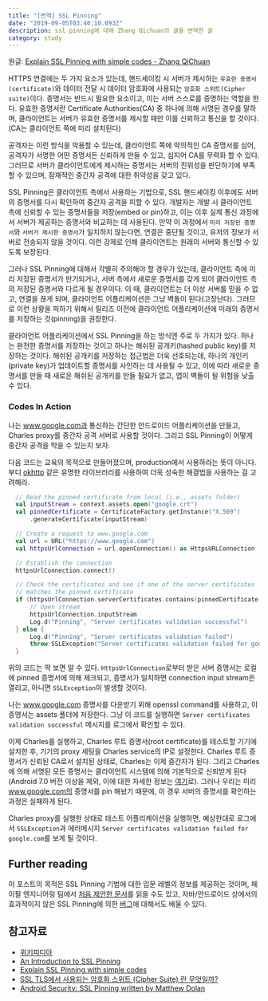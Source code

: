 ```yaml
---
title: "[번역] SSL Pinning"
date: "2019-09-05T03:40:10.093Z"
description: ssl pinning에 대해 Zhang Qichuan의 글을 번역한 글
category: study
---
```


원글: [Explain SSL Pinning with simple codes - Zhang QiChuan](https://medium.com/@zhangqichuan/explain-ssl-pinning-with-simple-codes-eaee95b70507)

HTTPS 연결에는 두 가지 요소가 있는데, 핸드셰이킹 시 서버가 제시하는 `유효한 증명서(certificate)`와 데이터 전달 시 데이터 암호화에 사용되는 `암호화 스위트(Cipher suite)`이다. 증명서는 반드시 필요한 요소이고, 이는 서버 스스로를 증명하는 역할을 한다. 유효한 증명서란 Certificate Authorities(CA) 중 하나에 의해 서명된 경우를 말하며, 클라이언트는 서버가 유효한 증명서를 제시할 때만 이를 신뢰하고 통신을 할 것이다. (CA는 클라이언트 쪽에 미리 설치된다)

공격자는 이런 방식을 악용할 수 있는데, 클라이언트 쪽에 악의적인 CA 증명서를 심어, 공격자가 서명한 어떤 증명서든 신뢰하게 만들 수 있고, 심지어 CA를 무력화 할 수 있다. 그러므로 서버가 클라이언트에게 제시하는 증명서는 서버의 진위성을 판단하기에 부족할 수 있으며, 잠재적인 중간자 공격에 대한 취약성을 갖고 있다.

SSL Pinning은 클라이언트 측에서 사용하는 기법으로, SSL 핸드셰이킹 이후에도 서버의 증명서를 다시 확인하여 중간자 공격을 피할 수 있다. 개발자는 개발 시 클라이언트 측에 신뢰할 수 있는 증명서들을 저장(embed or pin)하고, 이는 이후 실제 통신 과정에서 서버가 제공하는 증명서와 비교하는 데 사용된다. 만약 이 과정에서 `미리 저장된 증명서`와 `서버가 제시한 증명서`가 일치하지 않는다면, 연결은 중단될 것이고, 유저의 정보가 서버로 전송되지 않을 것이다. 이런 강제로 인해 클라이언트는 원래의 서버와 통신할 수 있도록 보장된다.

그러나 SSL Pinning에 대해서 각별히 주의해야 할 경우가 있는데, 클라이언트 측에 미리 저장된 증명서가 만기되거나, 서버 측에서 새로운 증명서를 갖게 되어 클라이언트 측의 저장된 증명서와 다르게 될 경우이다. 이 때, 클라이언트는 더 이상 서버를 믿을 수 없고, 연결을 끊게 되며, 클라이언트 어플리케이션은 그냥 벽돌이 된다(고장난다). 그러므로 이런 상황을 피하기 위해서 릴리즈 이전에 클라이언트 어플리케이션에 미래의 증명서를 저장하는 것(pinning)을 권장한다.

클라이언트 어플리케이션에서 SSL Pinning을 하는 방식엔 주로 두 가지가 있다. 하나는 완전한 증명서를 저장하는 것이고 하나는 해쉬된 공개키(hashed public key)를 저장하는 것이다. 해쉬된 공개키를 저장하는 접근법은 더욱 선호되는데, 하나의 개인키(private key)가 업데이트할 증명서를 사인하는 데 사용될 수 있고, 이에 따라 새로운 증명서를 만들 때 새로운 해쉬된 공개키를 만들 필요가 없고, 앱이 벽돌이 될 위험을 낮출 수 있다.

### Codes In Action

나는 www.google.com과 통신하는 간단한 안드로이드 어플리케이션을 만들고, Charles proxy를 중간자 공격 서버로 사용할 것이다. 그리고 SSL Pinning이 어떻게 중간자 공격을 막을 수 있는지 보자.

다음 코드는 교육의 목적으로 만들어졌으며, production에서 사용하라는 뜻이 아니다. 부디 [okhttp](https://square.github.io/okhttp/3.x/okhttp/okhttp3/CertificatePinner.html) 같은 유명한 라이브러리를 사용하여 더욱 성숙한 해결법을 사용하는 걸 고려해라.

```kotlin
  // Read the pinned certificate from local (i.e., assets folder)
  val inputStream = context.assets.open("google.crt")
  val pinnedCertificate = CertificateFactory.getInstance("X.509")
      .generateCertificate(inputStream)

  // Create a request to www.google.com
  val url = URL("https://www.google.com")
  val httpsUrlConnection = url.openConnection() as HttpsURLConnection

  // Establish the connection
  httpsUrlConnection.connect()

  // Check the certificates and see if one of the server certificates 
  // matches the pinned certificate
  if (httpsUrlConnection.serverCertificates.contains(pinnedCertificate)) {
      // Open stream
      httpsUrlConnection.inputStream
      Log.d("Pinning", "Server certificates validation successful")
  } else {
      Log.d("Pinning", "Server certificates validation failed")
      throw SSLException("Server certificates validation failed for google.com")
  }
```

위의 코드는 딱 보면 알 수 있다. `HttpsUrlConnection`로부터 받은 서버 증명서는 로컬에 pinned 증명서에 의해 체크되고, 증명서가 일치하면 connection input stream은 열리고, 아니면 `SSLException`이 발생할 것이다.

나는 www.google.com 증명서를 다운받기 위해 openssl command를 사용하고, 이 증명서는 assets 폴더에 저장한다. 그냥 이 코드를 실행하면 `Server certificates validation successful` 메시지를 로그에서 확인할 수 있다.

이제 Charles를 실행하고, Charles 루트 증명서(root certificate)를 테스트할 기기에 설치한 후, 기기의 proxy 세팅을 Charles service의 IP로 설정한다. Charles 루트 증명서가 신뢰된 CA로서 설치된 상태로, Charles는 이제 중간자가 된다. 그리고 Charles에 의해 서명된 모든 증명서는 클라이언트 시스템에 의해 기본적으로 신뢰받게 된다 (Android 7.0 버전 이상을 제외, 이에 대한 자세한 정보는 [여기](https://developer.android.com/about/versions/nougat/android-7.0.html#default_trusted_ca)로). 그러나 우리는 미리 www.google.com의 증명서를 pin 해놨기 때문에, 이 경우 서버의 증명서를 확인하는 과정은 실패하게 된다.

Charles proxy를 실행한 상태로 테스트 어플리케이션을 실행하면, 예상한대로 로그에서 `SSLException`과 에러메시지 `Server certificates validation failed for google.com`를 보게 될 것이다.

## Further reading

이 포스트의 목적은 SSL Pinning 기법에 대한 입문 레벨의 정보를 제공하는 것이며, 페이팔 엔지니어링 팀에서 [처음 제안한 문서](https://www.paypal-engineering.com/2015/10/14/key-pinning-in-mobile-applications/)를 읽을 수도 있고, 자바/안드로이드 상에서의 효과적이지 않은 SSL Pinning에 의한 [버그](https://www.synopsys.com/blogs/software-security/ineffective-certificate-pinning-implementations/)에 대해서도 배울 수 있다.


## 참고자료

- [위키피디아](https://en.wikipedia.org/wiki/HTTP_Public_Key_Pinning)
- [An Introduction to SSL Pinning](https://www.thesslstore.com/blog/an-introduction-to-pinning/)
- [Explain SSL Pinning with simple codes](https://medium.com/@zhangqichuan/explain-ssl-pinning-with-simple-codes-eaee95b70507)
- [SSL TLS에서 사용되는 암호화 스위트 (Cipher Suite) 란 무엇일까?](https://rsec.kr/?p=455)
- [Android Security: SSL Pinning written by Matthew Dolan](https://medium.com/@appmattus/android-security-ssl-pinning-1db8acb6621e)
